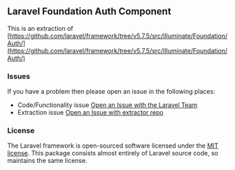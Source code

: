 ## Laravel Foundation Auth Component

This is an extraction of [https://github.com/laravel/framework/tree/v5.7.5/src/Illuminate/Foundation/Auth/](https://github.com/laravel/framework/tree/v5.7.5/src/Illuminate/Foundation/Auth/)


### Issues

If you have a problem then please open an issue in the following places:

* Code/Functionality issue [Open an Issue with the Laravel Team](https://github.com/laravel/framework/issues/new/choose)
* Extraction issue [Open an Issue with extractor repo](https://github.com/laravel-foundation/readme/issues/new)


### License

The Laravel framework is open-sourced software licensed under the [MIT license](http://opensource.org/licenses/MIT). This package consists almost entirely of Laravel source code, so maintains the same license.
